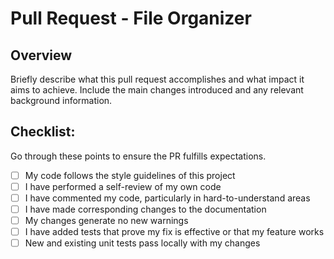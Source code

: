 # Pull Request - File Organizer

## Overview
Briefly describe what this pull request accomplishes and what impact it aims to achieve. Include the main changes introduced and any relevant background information.


## Checklist:
Go through these points to ensure the PR fulfills expectations.
- [ ] My code follows the style guidelines of this project
- [ ] I have performed a self-review of my own code
- [ ] I have commented my code, particularly in hard-to-understand areas
- [ ] I have made corresponding changes to the documentation
- [ ] My changes generate no new warnings
- [ ] I have added tests that prove my fix is effective or that my feature works
- [ ] New and existing unit tests pass locally with my changes
